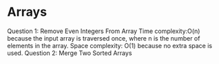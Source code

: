 # Arrays
Question 1: Remove Even Integers From Array
  Time complexity:O(n) because the input array is traversed once, where n is the number of elements in the array.
  Space complexity: O(1) because no extra space is used.
Question 2: Merge Two Sorted Arrays
